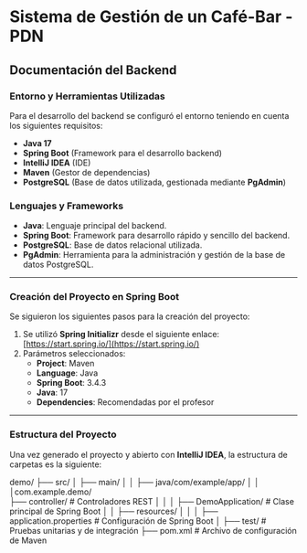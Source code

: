 # Sistema de Gestión de un Café-Bar - PDN

## Documentación del Backend

### Entorno y Herramientas Utilizadas

Para el desarrollo del backend se configuró el entorno teniendo en cuenta los siguientes requisitos:

- **Java 17**
- **Spring Boot** (Framework para el desarrollo backend)
- **IntelliJ IDEA** (IDE)
- **Maven** (Gestor de dependencias)
- **PostgreSQL** (Base de datos utilizada, gestionada mediante **PgAdmin**)

### Lenguajes y Frameworks

- **Java**: Lenguaje principal del backend.
- **Spring Boot**: Framework para desarrollo rápido y sencillo del backend.
- **PostgreSQL**: Base de datos relacional utilizada.
- **PgAdmin**: Herramienta para la administración y gestión de la base de datos PostgreSQL.

---

### Creación del Proyecto en Spring Boot

Se siguieron los siguientes pasos para la creación del proyecto:

1. Se utilizó **Spring Initializr** desde el siguiente enlace: [https://start.spring.io/](https://start.spring.io/)
2. Parámetros seleccionados:
   - **Project**: Maven
   - **Language**: Java
   - **Spring Boot**: 3.4.3
   - **Java**: 17
   - **Dependencies**: Recomendadas por el profesor

---

### Estructura del Proyecto

Una vez generado el proyecto y abierto con **IntelliJ IDEA**, la estructura de carpetas es la siguiente:


demo/
├── src/
│ ├── main/
│ │ ├── java/com/example/app/
│ │ │com.example.demo/  
 ├── controller/ # Controladores REST
│ │ │ ├── DemoApplication/ # Clase principal de Spring Boot
│ │ ├── resources/
│ │ │ ├── application.properties # Configuración de Spring Boot
│ ├── test/ # Pruebas unitarias y de integración
├── pom.xml # Archivo de configuración de Maven
